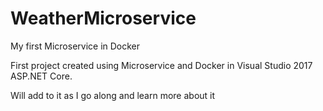 # WeatherMicroservice
My first Microservice in Docker

First project created using Microservice and Docker in Visual Studio 2017 ASP.NET Core.

Will add to it as I go along and learn more about it
